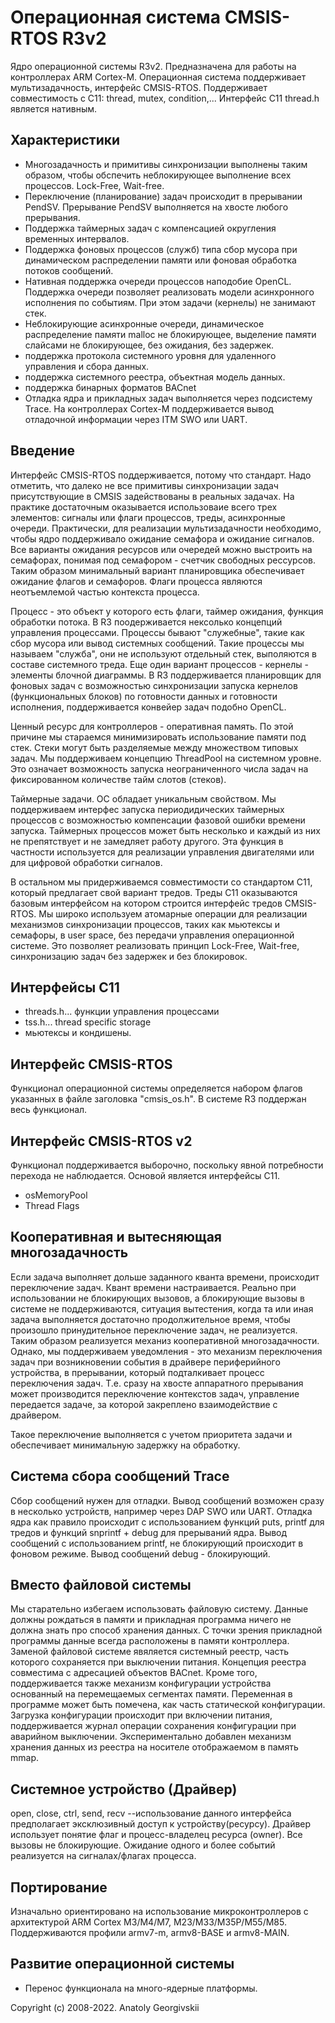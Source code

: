 # Операционная система CMSIS-RTOS R3v2 
Ядро операционной системы R3v2. Предназначена для работы на контроллерах ARM Cortex-M. Операционная система поддерживает мультизадачность, интерфейс CMSIS-RTOS. Поддерживает совместимость с С11: thread, mutex, condition,... Интерфейс C11 thread.h является нативным. 

## Характеристики

- Многозадачность и примитивы синхронизации выполнены таким образом, чтобы обспечить неблокирующее выполнение всех процессов. Lock-Free, Wait-free.
- Переключение (планирование) задач происходит в прерывании PendSV. Прерывание PendSV выполняется на хвосте любого прерывания. 
- Поддержка таймерных задач с компенсацией округления временных интервалов.
- Поддержка фоновых процессов (служб) типа сбор мусора при динамическом распределении памяти или фоновая обработка потоков сообщений. 
- Нативная поддержка очереди процессов наподобие OpenCL. Поддержка очереди позволяет реализовать модели асинхронного исполнения по событиям. При этом задачи (кернелы) не занимают стек. 
- Неблокирующие асинхронные очереди, динамическое распределение памяти malloc не блокирующее,  выделение памяти слайсами не блокирующее, без ожидания, без задержек. 
- поддержка протокола системного уровня для удаленного управления и сбора данных. 
- поддержка системного реестра, объектная модель данных. 
- поддержка бинарных форматов BACnet
- Отладка ядра и прикладных задач выполняется через подсистему Trace. На контроллерах Cortex-M поддерживается вывод отладочной информации через ITM SWO или UART.

## Введение
Интерфейс CMSIS-RTOS поддерживается, потому что стандарт. Надо отметить, что далеко не все примитивы синхронизации задач присутствующие в CMSIS задействованы в реальных задачах. На практике достаточным оказывается использоваие всего трех элементов: сигналы или флаги процессов, треды, асинхронные очереди. Практически, для реализации мультизадачности необходимо, чтобы ядро поддерживало ожидание семафора и ожидание сигналов. Все варианты ожидания ресурсов или очередей можно выстроить на семафорах, понимая под семафором - счетчик свободных рессурсов. Таким образом минимальный вариант планировщика обеспечивает ожидание флагов и семафоров. Флаги процесса являются неотъемлемой частью контекста процесса. 

Процесс - это объект у которого есть флаги, таймер ожидания, функция обработки потока. В R3 поодерживается нексолько концепций управления процессами. Процессы бывают "служебные", такие как сбор мусора или вывод системных сообщений. Такие процессы мы называем "служба", они не используют отдельный стек, выполяются в составе системного треда. Еще один вариант процессов - кернелы - элементы блочной диаграммы. В R3 поддерживается планировщик для фоновых задач с возможностью синхронизации запуска кернелов (функциональных блоков) по готовности данных и готовности исполнения, поддерживается конвейер задач подобно OpenCL. 

Ценный ресурс для контроллеров - оперативная память. По этой причине мы стараемся минимизировать использование памяти под стек. Стеки могут быть разделяемые между множеством типовых задач. Мы поддерживаем концепцию ThreadPool на системном уровне. Это означает возможность запуска неограниченного числа задач на фиксированном количестве тайм слотов (стеков).

Таймерные задачи. ОС обладает уникальным свойством. Мы поддерживаем интерфес запуска периодидических таймерных процессов с возможностью компенсации фазовой ошибки времени запуска. Таймерных процессов может быть несколько и каждый из них не препятствует и не замедляет работу другого. Эта функция в частности используется для реализации управления двигателями или для цифровой обработки сигналов. 

В остальном мы придерживаемся совместимости со стандартом C11, который предлагает свой вариант тредов. Треды C11 оказываются базовым интерфейсом на котором строится интерфейс тредов CMSIS-RTOS. Мы широко используем атомарные операции для реализации механизмов синхронизации процессов, таких как мьютексы и семафоры, в user space, без передачи управления операционной системе. Это позволяет реализовать принцип Lock-Free, Wait-free, синхронизацию задач без задержек и без блокировок.

## Интерфейсы С11
* threads.h... функции управления процессами
* tss.h... thread specific storage
* мьютексы и кондишены.

## Интерфейс CMSIS-RTOS 
Функционал операционной системы определяется набором флагов указанных в файле заголовка "cmsis_os.h". В системе R3 поддержан весь функционал.

## Интерфейс CMSIS-RTOS v2
Функционал поддерживается выборочно, поскольку явной потребности перехода не наблюдается. Основой является интерфейсы C11.
* osMemoryPool
* Thread Flags

## Кооперативная и вытесняющая многозадачность
Если задача выполняет дольше заданного кванта времени, происходит переключение задач. Квант времени настраивается. Реально при использовании не блокирующих вызовов, а блокирующие вызовы в системе не поддерживаются, ситуация вытестения, когда та или иная задача выполняется достаточно продолжительное время, чтобы произошло принудительное переключение задач, не реализуется. Таким образом реализуется механиз кооперативной многозадачности. Однако, мы поддерживаем уведомления - это механизм переключения задач при возникновении события в драйвере периферийного устройства, в прерывании, который подталкивает процесс переключения задач. Т.е. сразу на хвосте аппаратного прерывания может производится переключение контекстов задач, управление передается задаче, за которой закреплено взаимодействие с драйвером. 

Такое переключение выполняется с учетом приоритета задачи и обеспечивает минимальную задержку на обработку. 

## Система сбора сообщений Trace
Сбор сообщений нужен для отладки. Вывод сообщений возможен сразу в несколько устройств, например через DAP SWO или UART. Отладка ядра как правило происходит с использованием функций puts, printf для тредов и функций snprintf + debug для прерываний ядра. Вывод сообщений с использованием printf, не блокирующий происходит в фоновом режиме. Вывод сообщений debug - блокирующий. 

## Вместо файловой системы
Мы старательно избегаем использовать файловую систему. Данные должны рождаться в памяти и прикладная программа ничего не должна знать про способ хранения данных. С точки зрения прикладной программы данные всегда расположены в памяти контроллера. Заменой файловой системе явяляется системный реестр, часть которого сохраняется при выключении питания. Концепция реестра совместима с адресацией объектов BACnet. Кроме того, поддерживается также механизм конфигурации устройства основанный на перемещаемых сегментах памяти. Переменная в программе может быть помечена, как часть статической конфигурации. Загрузка конфигурации происходит при включении питания, поддерживается журнал операции сохранения конфигурации при аварийном выключении. Экспериментально добавлен механизм хранения данных из реестра на носителе отображаемом в память mmаp. 

## Системное устройство (Драйвер)
open, close, ctrl, send, recv --использование данного интерфейса предполагает эксклюзивный доступ к устройству(ресурсу). Драйвер использует понятие флаг и процесс-владелец ресурса (owner). Все вызовы не блокирующие. Ожидание одного и более событий реализуется на сигналах/флагах процесса. 

## Портирование
Изначально ориентировано на использование микроконтроллеров с архитектурой ARM Cortex M3/M4/M7, M23/M33/M35P/M55/M85. Поддерживаются профили armv7-m, armv8-BASE и armv8-MAIN.  

## Развитие операционной системы
* Перенос функционала на много-ядерные платформы. 

Copyright (c) 2008-2022. Anatoly Georgivskii
